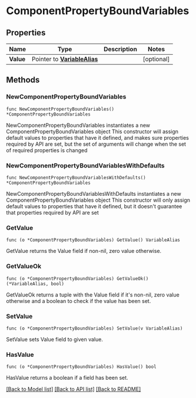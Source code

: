 # ComponentPropertyBoundVariables

## Properties

Name | Type | Description | Notes
------------ | ------------- | ------------- | -------------
**Value** | Pointer to [**VariableAlias**](VariableAlias.md) |  | [optional] 

## Methods

### NewComponentPropertyBoundVariables

`func NewComponentPropertyBoundVariables() *ComponentPropertyBoundVariables`

NewComponentPropertyBoundVariables instantiates a new ComponentPropertyBoundVariables object
This constructor will assign default values to properties that have it defined,
and makes sure properties required by API are set, but the set of arguments
will change when the set of required properties is changed

### NewComponentPropertyBoundVariablesWithDefaults

`func NewComponentPropertyBoundVariablesWithDefaults() *ComponentPropertyBoundVariables`

NewComponentPropertyBoundVariablesWithDefaults instantiates a new ComponentPropertyBoundVariables object
This constructor will only assign default values to properties that have it defined,
but it doesn't guarantee that properties required by API are set

### GetValue

`func (o *ComponentPropertyBoundVariables) GetValue() VariableAlias`

GetValue returns the Value field if non-nil, zero value otherwise.

### GetValueOk

`func (o *ComponentPropertyBoundVariables) GetValueOk() (*VariableAlias, bool)`

GetValueOk returns a tuple with the Value field if it's non-nil, zero value otherwise
and a boolean to check if the value has been set.

### SetValue

`func (o *ComponentPropertyBoundVariables) SetValue(v VariableAlias)`

SetValue sets Value field to given value.

### HasValue

`func (o *ComponentPropertyBoundVariables) HasValue() bool`

HasValue returns a boolean if a field has been set.


[[Back to Model list]](../README.md#documentation-for-models) [[Back to API list]](../README.md#documentation-for-api-endpoints) [[Back to README]](../README.md)


